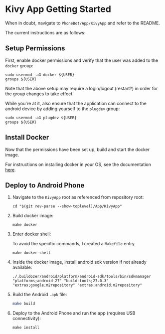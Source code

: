 # Kivy App Getting Started

When in doubt, navigate to `PhoneBot/App/KivyApp` and refer to the README.

The current instructions are as follows:

## Setup Permissions

First, enable docker permissions and verify that the user was added to the `docker` group:

```
sudo usermod -aG docker ${USER}
groups ${USER}
```

Note that the above setup may require a login/logout (restart?) in order for the group changes to take effect.

While you're at it, also ensure that the application can connect to the android device by adding yourself to the `plugdev` group:

```
sudo usermod -aG plugdev ${USER}
groups ${USER}
```

## Install Docker

Now that the permissions have been set up, build and start the docker image.

For instructions on installing docker in your OS, see the documentation [here](https://docs.docker.com/install/).

## Deploy to Android Phone

1. Navigate to the `KivyApp` root as referenced from repository root:

   ```
   cd "$(git rev-parse --show-toplevel)/App/KivyApp"
   ```

1. Build docker image:

   ```
   make docker
   ```

1. Enter docker shell:

   To avoid the specific commands, I created a `Makefile` entry.

   ```
   make docker-shell
   ```

1. Inside the docker image, install android sdk version if not already available:

   ```
   ./.buildozer/android/platform/android-sdk/tools/bin/sdkmanager "platforms;android-27" "build-tools;27.0.3" "extras;google;m2repository" "extras;android;m2repository"
   ```

1. Build the Android `.apk` file:

   ```bash
   make build
   ```

1. Deploy to the Android Phone and run the app (requires USB connectivity):

   ```
   make install
   ```
